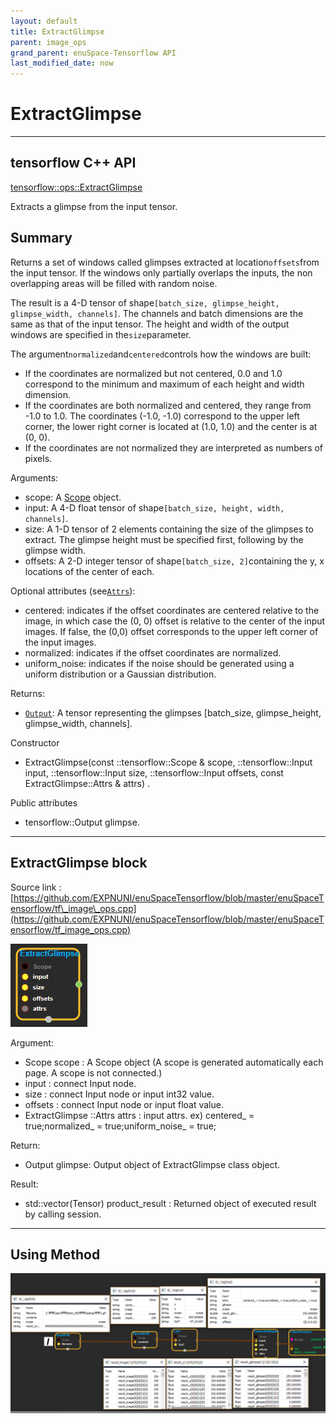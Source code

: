 ```yaml
--- 
layout: default 
title: ExtractGlimpse 
parent: image_ops 
grand_parent: enuSpace-Tensorflow API 
last_modified_date: now 
--- 
```


# ExtractGlimpse

---

## tensorflow C++ API

[tensorflow::ops::ExtractGlimpse](https://www.tensorflow.org/api_docs/cc/class/tensorflow/ops/extract-glimpse)

Extracts a glimpse from the input tensor.

## Summary

Returns a set of windows called glimpses extracted at location`offsets`from the input tensor. If the windows only partially overlaps the inputs, the non overlapping areas will be filled with random noise.

The result is a 4-D tensor of shape`[batch_size, glimpse_height, glimpse_width, channels]`. The channels and batch dimensions are the same as that of the input tensor. The height and width of the output windows are specified in the`size`parameter.

The argument`normalized`and`centered`controls how the windows are built:

* If the coordinates are normalized but not centered, 0.0 and 1.0 correspond to the minimum and maximum of each height and width dimension.
* If the coordinates are both normalized and centered, they range from -1.0 to 1.0. The coordinates \(-1.0, -1.0\) correspond to the upper left corner, the lower right corner is located at \(1.0, 1.0\) and the center is at \(0, 0\).
* If the coordinates are not normalized they are interpreted as numbers of pixels.

Arguments:

* scope: A [Scope](https://www.tensorflow.org/api_docs/cc/class/tensorflow/scope.html#classtensorflow_1_1_scope) object.
* input: A 4-D float tensor of shape`[batch_size, height, width, channels]`.
* size: A 1-D tensor of 2 elements containing the size of the glimpses to extract. The glimpse height must be specified first, following by the glimpse width.
* offsets: A 2-D integer tensor of shape`[batch_size, 2]`containing the y, x locations of the center of each.

Optional attributes \(see[`Attrs`](https://www.tensorflow.org/api_docs/cc/struct/tensorflow/ops/extract-glimpse/attrs.html#structtensorflow_1_1ops_1_1_extract_glimpse_1_1_attrs)\):

* centered: indicates if the offset coordinates are centered relative to the image, in which case the \(0, 0\) offset is relative to the center of the input images. If false, the \(0,0\) offset corresponds to the upper left corner of the input images.
* normalized: indicates if the offset coordinates are normalized.
* uniform\_noise: indicates if the noise should be generated using a uniform distribution or a Gaussian distribution.

Returns:

* [`Output`](https://www.tensorflow.org/api_docs/cc/class/tensorflow/output.html#classtensorflow_1_1_output): A tensor representing the glimpses \[batch\_size, glimpse\_height, glimpse\_width, channels\].

Constructor

* ExtractGlimpse\(const ::tensorflow::Scope & scope, ::tensorflow::Input input, ::tensorflow::Input size, ::tensorflow::Input offsets, const ExtractGlimpse::Attrs & attrs\) .

Public attributes

* tensorflow::Output glimpse.

---

## ExtractGlimpse block

Source link : [https://github.com/EXPNUNI/enuSpaceTensorflow/blob/master/enuSpaceTensorflow/tf\_image\_ops.cpp](https://github.com/EXPNUNI/enuSpaceTensorflow/blob/master/enuSpaceTensorflow/tf_image_ops.cpp)

![](./assets/image_ExtractGlimpse_Symbol.png)

Argument:

* Scope scope : A Scope object \(A scope is generated automatically each page. A scope is not connected.\)
* input : connect  Input node.
* size : connect Input node or input int32 value.
* offsets : connect Input node or input float value. 
* ExtractGlimpse ::Attrs  attrs : input attrs. ex\) centered\_ = true;normalized\_ = true;uniform\_noise\_ = true;

Return:

* Output glimpse: Output object of ExtractGlimpse class object.

Result:

* std::vector\(Tensor\) product\_result : Returned object of executed result by calling session.

---

## Using Method

![](./assets/image_ExtractGlimpse_Method.png)

